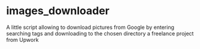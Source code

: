 # images_downloader
A little script allowing to download pictures from Google by entering searching tags and downloading to the chosen directory
a freelance project from Upwork
